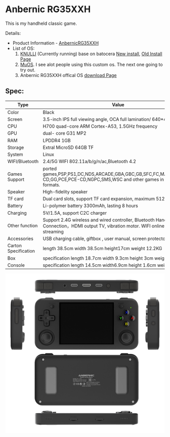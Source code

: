 # Anbernic RG35XXH
This is my handheld classic game. 

Details:
  - Product Information - 
[AnbernicRG35XXH](
https://win.anbernic.com/product/364.html)
  - List of OS:
    1. [KNULLI](https://knulli.org/) (Currently running) base on batocera [New install](https://knulli.org/play/install/),  [Old Install Page](https://rg35xx-cfw.github.io/1_Installation)
    2. [MuOS](https://www.rg35xx.com/en/firmwares-2/muos/). I see alot people using this custom os. The next one going to try out.
    3. Anbernic RG35XXH offical OS [download Page](https://win.anbernic.com/download/360.html)

## Spec:
| Type | Value|
| --- | --- |
|Color|Black |
| Screen	| 3.5-inch IPS full viewing angle, OCA full lamination/ 640*480|
|CPU|	H700 quad-core ARM Cortex-A53, 1.5GHz frequency|
|GPU|dual- core G31 MP2|
|RAM |	LPDDR4  1GB|
|Storage |	Extral MicroSD 64GB TF|
|System  |	Linux|
|WIFI/Bluetooth  |	2.4/5G WIFI 802.11a/b/g/n/ac,Bluetooth 4.2
|Games	Support | ported games,PSP,PS1,DC,NDS,ARCADE,GBA,GBC,GB,SFC,FC,MAME,MD,MD-CD,GG,PCE,PCE-CD,NGPC,SMS,WSC and other games in various formats.|
|Speaker |	High-fidelity speaker|
|TF card |	Dual card slots, support TF card expansion, maximum 512GB|
|Battery |	Li-polymer battery 3300mAh, lasting 8 hours|
|Charging |	5V/1.5A, support C2C charger|
|Other function |	Support 2.4G wireless and wired controller, Bluetooth Handle Connection，HDMI output TV, vibration motor. WIFI online pairing, streaming|
|Accessories |	USB charging cable, giftbox , user manual, screen protector|
|Carton  Specification |	length 38.5cm	width 38.5cm	height17cm	weight 12.2KG（40pcs）|
|Box | specification	length 18.7cm	width 9.3cm	height 3cm	weight  0.290kg|
|Console | specification	length 14.5cm	width6.9cm	height 1.6cm	weight  0.180 kg|

![](./rg35xxh-stock.jpg)